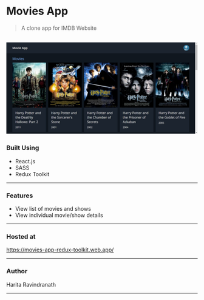 # Movies App 
> A clone app for IMDB Website

![image](https://github.com/harita-gr/Movies_app/blob/1703e61ac2c1f493d128d145968cfee590067c03/Screenshot%202021-11-09%20120905.jpg)
---
### Built Using
- React.js
- SASS
- Redux Toolkit
---
### Features
- View list of movies and shows
- View individual movie/show details

---
### Hosted at
https://movies-app-redux-toolkit.web.app/

---
### Author
Harita Ravindranath

---

